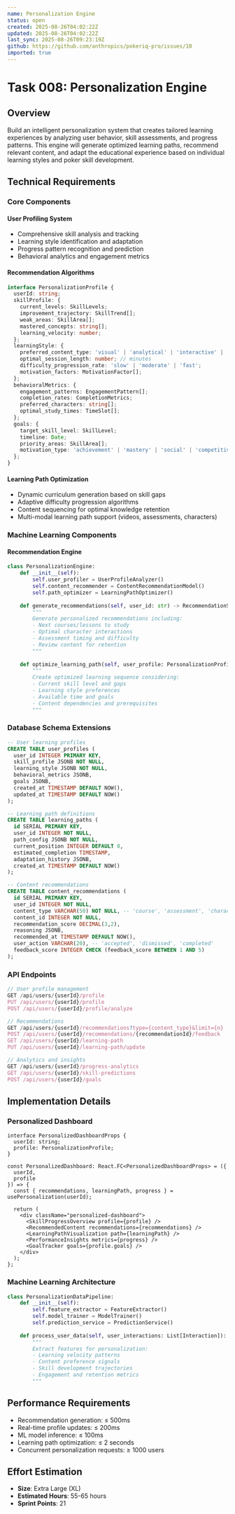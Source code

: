 ```yaml
---
name: Personalization Engine
status: open
created: 2025-08-26T04:02:22Z
updated: 2025-08-26T04:02:22Z
last_sync: 2025-08-26T09:23:19Z
github: https://github.com/anthropics/pokeriq-pro/issues/10
imported: true
---
```


# Task 008: Personalization Engine

## Overview

Build an intelligent personalization system that creates tailored learning experiences by analyzing user behavior, skill assessments, and progress patterns. This engine will generate optimized learning paths, recommend relevant content, and adapt the educational experience based on individual learning styles and poker skill development.

## Technical Requirements

### Core Components

#### User Profiling System
- Comprehensive skill analysis and tracking
- Learning style identification and adaptation
- Progress pattern recognition and prediction
- Behavioral analytics and engagement metrics

#### Recommendation Algorithms
```typescript
interface PersonalizationProfile {
  userId: string;
  skillProfile: {
    current_levels: SkillLevels;
    improvement_trajectory: SkillTrend[];
    weak_areas: SkillArea[];
    mastered_concepts: string[];
    learning_velocity: number;
  };
  learningStyle: {
    preferred_content_type: 'visual' | 'analytical' | 'interactive' | 'mixed';
    optimal_session_length: number; // minutes
    difficulty_progression_rate: 'slow' | 'moderate' | 'fast';
    motivation_factors: MotivationFactor[];
  };
  behavioralMetrics: {
    engagement_patterns: EngagementPattern[];
    completion_rates: CompletionMetrics;
    preferred_characters: string[];
    optimal_study_times: TimeSlot[];
  };
  goals: {
    target_skill_level: SkillLevel;
    timeline: Date;
    priority_areas: SkillArea[];
    motivation_type: 'achievement' | 'mastery' | 'social' | 'competitive';
  };
}
```

#### Learning Path Optimization
- Dynamic curriculum generation based on skill gaps
- Adaptive difficulty progression algorithms
- Content sequencing for optimal knowledge retention
- Multi-modal learning path support (videos, assessments, characters)

### Machine Learning Components

#### Recommendation Engine
```python
class PersonalizationEngine:
    def __init__(self):
        self.user_profiler = UserProfileAnalyzer()
        self.content_recommender = ContentRecommendationModel()
        self.path_optimizer = LearningPathOptimizer()
        
    def generate_recommendations(self, user_id: str) -> RecommendationSet:
        """
        Generate personalized recommendations including:
        - Next courses/lessons to study
        - Optimal character interactions
        - Assessment timing and difficulty
        - Review content for retention
        """
        
    def optimize_learning_path(self, user_profile: PersonalizationProfile) -> LearningPath:
        """
        Create optimized learning sequence considering:
        - Current skill level and gaps
        - Learning style preferences
        - Available time and goals
        - Content dependencies and prerequisites
        """
```

### Database Schema Extensions
```sql
-- User learning profiles
CREATE TABLE user_profiles (
  user_id INTEGER PRIMARY KEY,
  skill_profile JSONB NOT NULL,
  learning_style JSONB NOT NULL,
  behavioral_metrics JSONB,
  goals JSONB,
  created_at TIMESTAMP DEFAULT NOW(),
  updated_at TIMESTAMP DEFAULT NOW()
);

-- Learning path definitions
CREATE TABLE learning_paths (
  id SERIAL PRIMARY KEY,
  user_id INTEGER NOT NULL,
  path_config JSONB NOT NULL,
  current_position INTEGER DEFAULT 0,
  estimated_completion TIMESTAMP,
  adaptation_history JSONB,
  created_at TIMESTAMP DEFAULT NOW()
);

-- Content recommendations
CREATE TABLE content_recommendations (
  id SERIAL PRIMARY KEY,
  user_id INTEGER NOT NULL,
  content_type VARCHAR(50) NOT NULL, -- 'course', 'assessment', 'character', 'review'
  content_id INTEGER NOT NULL,
  recommendation_score DECIMAL(3,2),
  reasoning JSONB,
  recommended_at TIMESTAMP DEFAULT NOW(),
  user_action VARCHAR(20), -- 'accepted', 'dismissed', 'completed'
  feedback_score INTEGER CHECK (feedback_score BETWEEN 1 AND 5)
);
```

### API Endpoints
```typescript
// User profile management
GET /api/users/{userId}/profile
PUT /api/users/{userId}/profile
POST /api/users/{userId}/profile/analyze

// Recommendations
GET /api/users/{userId}/recommendations?type={content_type}&limit={n}
POST /api/users/{userId}/recommendations/{recommendationId}/feedback
GET /api/users/{userId}/learning-path
PUT /api/users/{userId}/learning-path/update

// Analytics and insights
GET /api/users/{userId}/progress-analytics
GET /api/users/{userId}/skill-predictions
POST /api/users/{userId}/goals
```

## Implementation Details

### Personalized Dashboard
```tsx
interface PersonalizedDashboardProps {
  userId: string;
  profile: PersonalizationProfile;
}

const PersonalizedDashboard: React.FC<PersonalizedDashboardProps> = ({ 
  userId, 
  profile 
}) => {
  const { recommendations, learningPath, progress } = usePersonalization(userId);
  
  return (
    <div className="personalized-dashboard">
      <SkillProgressOverview profile={profile} />
      <RecommendedContent recommendations={recommendations} />
      <LearningPathVisualization path={learningPath} />
      <PerformanceInsights metrics={progress} />
      <GoalTracker goals={profile.goals} />
    </div>
  );
};
```

### Machine Learning Architecture
```python
class PersonalizationDataPipeline:
    def __init__(self):
        self.feature_extractor = FeatureExtractor()
        self.model_trainer = ModelTrainer()
        self.prediction_service = PredictionService()
        
    def process_user_data(self, user_interactions: List[Interaction]):
        """
        Extract features for personalization:
        - Learning velocity patterns
        - Content preference signals
        - Skill development trajectories
        - Engagement and retention metrics
        """
```

## Performance Requirements
- Recommendation generation: ≤ 500ms
- Real-time profile updates: ≤ 200ms
- ML model inference: ≤ 100ms
- Learning path optimization: ≤ 2 seconds
- Concurrent personalization requests: ≥ 1000 users

## Effort Estimation
- **Size**: Extra Large (XL)
- **Estimated Hours**: 55-65 hours
- **Sprint Points**: 21
